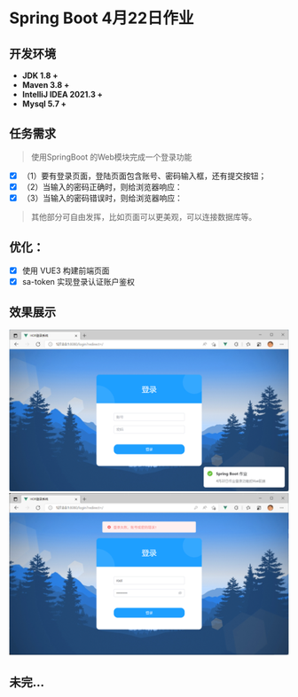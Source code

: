 # Spring Boot 4月22日作业

## 开发环境
- **JDK 1.8 +**
- **Maven 3.8 +**
- **IntelliJ IDEA 2021.3 +**
- **Mysql 5.7 +**

## 任务需求
> 使用SpringBoot 的Web模块完成一个登录功能
- [x]  （1）要有登录页面，登陆页面包含账号、密码输入框，还有提交按钮；
- [x]  （2）当输入的密码正确时，则给浏览器响应：
- [x]  （3）当输入的密码错误时，则给浏览器响应：
>其他部分可自由发挥，比如页面可以更美观，可以连接数据库等。
## 优化：
- [x] 使用 VUE3 构建前端页面
- [x] sa-token 实现登录认证账户鉴权

## 效果展示
![](static-files/01.png)
![](static-files/02.png)
## 未完...